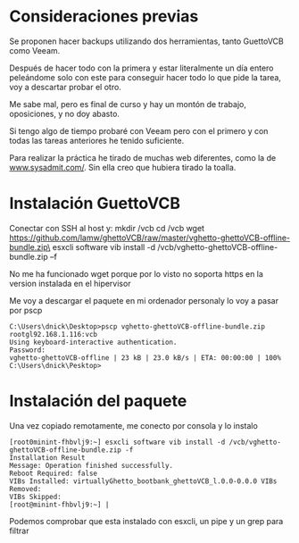 # Consideraciones previas

Se proponen hacer backups utilizando dos herramientas, tanto GuettoVCB como Veeam.

Después de hacer todo con la primera y estar literalmente un día entero peleándome solo con este
para conseguir hacer todo lo que pide la tarea, voy a descartar probar el otro.

Me sabe mal, pero es final de curso y hay un montón de trabajo, oposiciones, y no doy abasto.

Si tengo algo de tiempo probaré con Veeam pero con el primero y con todas las tareas anteriores he tenido
suficiente.

Para realizar la práctica he tirado de muchas web diferentes, como la de www.sysadmit.com/. Sin ella
creo que hubiera tirado la toalla.

# Instalación GuettoVCB

Conectar con SSH al host y:
mkdir /vcb
cd /vcb
wget https://github.com/lamw/ghettoVCB/raw/master/vghetto-ghettoVCB-offline-bundle.zip\
esxcli software vib install -d /vcb/vghetto-ghettoVCB-offline-bundle.zip –f

No me ha funcionado wget porque por lo visto no soporta https en la version instalada en el hipervisor

Me voy a descargar el paquete en mi ordenador personaly lo voy a pasar por pscp

```console
C:\Users\dnick\Desktop>pscp vghetto-ghettoVCB-offline-bundle.zip rootgl92.168.1.116:vcb 
Using keyboard-interactive authentication.
Password:
vghetto-ghettoVCB-offline | 23 kB |	23.0 kB/s | ETA: 00:00:00 | 100%
C:\Users\dnick\Pesktop>
```
# Instalación del paquete

Una vez copiado remotamente, me conecto por consola y lo instalo

```console
[root0minint-fhbvlj9:~] esxcli software vib install -d /vcb/vghetto-ghettoVCB-offline-bundle.zip -f 
Installation Result
Message: Operation finished successfully.
Reboot Required: false
VIBs Installed: virtuallyGhetto_bootbank_ghettoVCB_l.0.0-0.0.0 VIBs Removed:
VIBs Skipped:
[root@minint-fhbvlj9:~] |
```
Podemos comprobar que esta instalado con esxcli, un pipe y un grep
para filtrar

